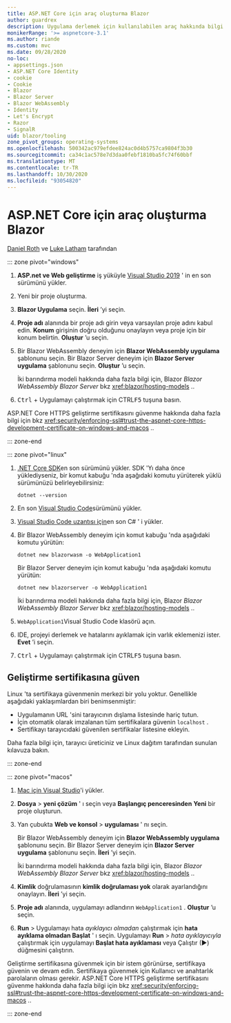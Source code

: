 ```yaml
---
title: ASP.NET Core için araç oluşturma Blazor
author: guardrex
description: Uygulama derlemek için kullanılabilen araç hakkında bilgi edinin Blazor .
monikerRange: '>= aspnetcore-3.1'
ms.author: riande
ms.custom: mvc
ms.date: 09/28/2020
no-loc:
- appsettings.json
- ASP.NET Core Identity
- cookie
- Cookie
- Blazor
- Blazor Server
- Blazor WebAssembly
- Identity
- Let's Encrypt
- Razor
- SignalR
uid: blazor/tooling
zone_pivot_groups: operating-systems
ms.openlocfilehash: 500342ac979efdee824ac0d4b5757ca9804f3b30
ms.sourcegitcommit: ca34c1ac578e7d3daa0febf1810ba5fc74f60bbf
ms.translationtype: MT
ms.contentlocale: tr-TR
ms.lasthandoff: 10/30/2020
ms.locfileid: "93054820"
---
```

# <a name="tooling-for-aspnet-core-no-locblazor"></a>ASP.NET Core için araç oluşturma Blazor

[Daniel Roth](https://github.com/danroth27) ve [Luke Latham](https://github.com/guardrex) tarafından

::: zone pivot="windows"

1. **ASP.net ve Web geliştirme** iş yüküyle [Visual Studio 2019](https://visualstudio.microsoft.com/downloads/) ' in en son sürümünü yükler.

1. Yeni bir proje oluşturma.

1. **Blazor Uygulama** seçin. **İleri** ’yi seçin.

1. **Proje adı** alanında bir proje adı girin veya varsayılan proje adını kabul edin. **Konum** girişinin doğru olduğunu onaylayın veya proje için bir konum belirtin. **Oluştur** ’u seçin.

1. Bir Blazor WebAssembly deneyim için **Blazor WebAssembly uygulama** şablonunu seçin. Bir Blazor Server deneyim için **Blazor Server uygulama** şablonunu seçin. **Oluştur** ’u seçin.

   İki barındırma modeli hakkında daha fazla bilgi için, Blazor *Blazor WebAssembly* *Blazor Server* bkz <xref:blazor/hosting-models> ..

1. <kbd>Ctrl</kbd> + Uygulamayı çalıştırmak için CTRL<kbd>F5</kbd> tuşuna basın.

ASP.NET Core HTTPS geliştirme sertifikasını güvenme hakkında daha fazla bilgi için bkz <xref:security/enforcing-ssl#trust-the-aspnet-core-https-development-certificate-on-windows-and-macos> ..

::: zone-end

::: zone pivot="linux"

1. [.NET Core SDK](https://dotnet.microsoft.com/download)en son sürümünü yükler. SDK 'Yı daha önce yüklediyseniz, bir komut kabuğu 'nda aşağıdaki komutu yürüterek yüklü sürümünüzü belirleyebilirsiniz:

   ```dotnetcli
   dotnet --version
   ```

1. En son [Visual Studio Code](https://code.visualstudio.com)sürümünü yükler.

1. [Visual Studio Code uzantısı için](https://marketplace.visualstudio.com/items?itemName=ms-dotnettools.csharp)en son C# ' i yükler.

1. Bir Blazor WebAssembly deneyim için komut kabuğu 'nda aşağıdaki komutu yürütün:

   ```dotnetcli
   dotnet new blazorwasm -o WebApplication1
   ```

   Bir Blazor Server deneyim için komut kabuğu 'nda aşağıdaki komutu yürütün:

   ```dotnetcli
   dotnet new blazorserver -o WebApplication1
   ```

   İki barındırma modeli hakkında daha fazla bilgi için, Blazor *Blazor WebAssembly* *Blazor Server* bkz <xref:blazor/hosting-models> ..

1. `WebApplication1`Visual Studio Code klasörü açın.

1. IDE, projeyi derlemek ve hatalarını ayıklamak için varlık eklemenizi ister. **Evet** ’i seçin.

1. <kbd>Ctrl</kbd> + Uygulamayı çalıştırmak için CTRL<kbd>F5</kbd> tuşuna basın.

## <a name="trust-a-development-certificate"></a>Geliştirme sertifikasına güven

Linux 'ta sertifikaya güvenmenin merkezi bir yolu yoktur. Genellikle aşağıdaki yaklaşımlardan biri benimsenmiştir:

* Uygulamanın URL 'sini tarayıcının dışlama listesinde hariç tutun.
* İçin otomatik olarak imzalanan tüm sertifikalara güvenin `localhost` .
* Sertifikayı tarayıcıdaki güvenilen sertifikalar listesine ekleyin.

Daha fazla bilgi için, tarayıcı üreticiniz ve Linux dağıtım tarafından sunulan kılavuza bakın.

::: zone-end

::: zone pivot="macos"

1. [Mac için Visual Studio](https://visualstudio.microsoft.com/vs/mac/)'i yükler.

1. **Dosya**  >  **yeni çözüm** ' ı seçin veya **Başlangıç penceresinden** **Yeni** bir proje oluşturun.

1. Yan çubukta **Web ve konsol**  >  **uygulaması** ' nı seçin.

   Bir Blazor WebAssembly deneyim için **Blazor WebAssembly uygulama** şablonunu seçin. Bir Blazor Server deneyim için **Blazor Server uygulama** şablonunu seçin. **İleri** ’yi seçin.

   İki barındırma modeli hakkında daha fazla bilgi için, Blazor *Blazor WebAssembly* *Blazor Server* bkz <xref:blazor/hosting-models> ..

1. **Kimlik** doğrulamasının **kimlik doğrulaması yok** olarak ayarlandığını onaylayın. **İleri** ’yi seçin.

1. **Proje adı** alanında, uygulamayı adlandırın `WebApplication1` . **Oluştur** ’u seçin.

1. **Run**  >  Uygulamayı hata *ayıklayıcı olmadan* çalıştırmak için **hata ayıklama olmadan Başlat** ' ı seçin. Uygulamayı **Run**  >  *hata ayıklayıcıyla* çalıştırmak için uygulamayı **Başlat hata ayıklaması** veya Çalıştır (&#9654;) düğmesini çalıştırın.

Geliştirme sertifikasına güvenmek için bir istem görünürse, sertifikaya güvenin ve devam edin. Sertifikaya güvenmek için Kullanıcı ve anahtarlık parolaların olması gerekir. ASP.NET Core HTTPS geliştirme sertifikasını güvenme hakkında daha fazla bilgi için bkz <xref:security/enforcing-ssl#trust-the-aspnet-core-https-development-certificate-on-windows-and-macos> ..

::: zone-end
